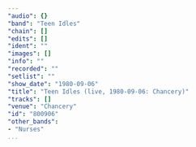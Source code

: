 ```yaml
---
"audio": {}
"band": "Teen Idles"
"chain": []
"edits": []
"ident": ""
"images": []
"info": ""
"recorded": ""
"setlist": ""
"show_date": "1980-09-06"
"title": "Teen Idles (live, 1980-09-06: Chancery)"
"tracks": []
"venue": "Chancery"
"id": "800906"
"other_bands":
- "Nurses"
...
```

